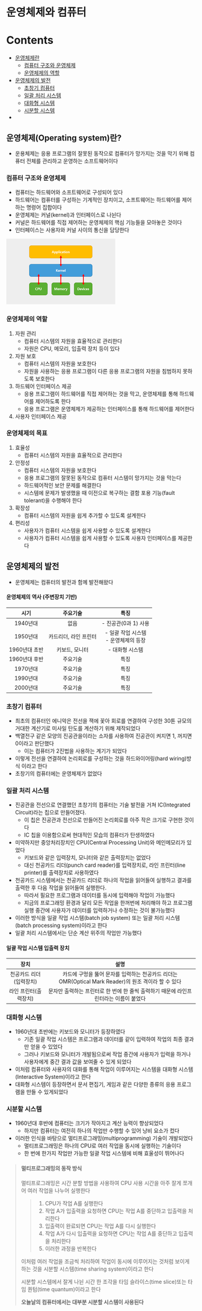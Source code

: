 # 운영체제와 컴퓨터

# Contents

- [운영체제란](#운영체제operating-system란)
    - [컴퓨터 구조와 운영체제](#컴퓨터-구조와-운영체제)
    - [운영체제의 역할](#운영체제의-역할)
- [운영체제의 발전](#운영체제의-발전)
    - [초창기 컴퓨터](#초창기-컴퓨터)
    - [일괄 처리 시스템](#일괄-처리-시스템)
    - [대화형 시스템](#대화형-시스템)
    - [시분할 시스템](#시분할-시스템)
- []()

## 운영체제(Operating system)란?

- 운용체제는 응용 프로그램의 잘못된 동작으로 컴퓨터가 망가지는 것을 막기 위해 컴퓨터 전체를 관리하고 운영하는 소프트웨어이다

### 컴퓨터 구조와 운영체제

- 컴퓨터는 하드웨어와 소프트웨어로 구성되어 있다
- 하드웨어는 컴퓨터를 구성하는 기계적인 장치이고, 소프트웨어는 하드웨어를 제어하는 명령어 집합이다
- 운영체제는 커널(kernel)과 인터페이스로 나뉜다
- 커널은 하드웨어를 직접 제어하는 운영체제의 핵심 기능들을 모아놓은 것이다
- 인터페이스는 사용자와 커널 사이의 통신을 담당한다

![컴퓨터의 구조](images/operating-system-structure.png)

### 운영체제의 역할

1. 자원 관리
    - 컴퓨터 시스템의 자원을 효율적으로 관리한다
    - 자원은 CPU, 메모리, 입출력 장치 등이 있다
2. 자원 보호
    - 컴퓨터 시스템의 자원을 보호한다
    - 자원을 사용하는 응용 프로그램이 다른 응용 프로그램의 자원을 침범하지 못하도록 보호한다
3. 하드웨어 인터페이스 제공
    - 응용 프로그램이 하드웨어를 직접 제어하는 것을 막고, 운영체제를 통해 하드웨어를 제어하도록 한다
    - 응용 프로그램은 운영체제가 제공하는 인터페이스를 통해 하드웨어를 제어한다
4. 사용자 인터페이스 제공

### 운영체제의 목표

1. 효율성
    - 컴퓨터 시스템의 자원을 효율적으로 관리한다
2. 안정성
    - 컴퓨터 시스템의 자원을 보호한다
    - 응용 프로그램의 잘못된 동작으로 컴퓨터 시스템이 망가지는 것을 막는다
    - 하드웨어적인 보안 문제를 해결한다
    - 시스템에 문제가 발생했을 때 이전으로 복구하는 결함 포용 기능(fault tolerant)을 수행해야 한다
3. 확장성
    - 컴퓨터 시스템의 자원을 쉽게 추가할 수 있도록 설계한다
4. 편리성
    - 사용자가 컴퓨터 시스템을 쉽게 사용할 수 있도록 설계한다
    - 사용자가 컴퓨터 시스템을 쉽게 사용할 수 있도록 사용자 인터페이스를 제공한다

## 운영체제의 발전

- 운영체제는 컴퓨터의 발전과 함께 발전해왔다

#### 운영체제의 역사 (주변장치 기반)

|    시기     |     주요기술     |             특징              |
|:---------:|:------------:|:---------------------------:|
|  1940년대   |      없음      |       - 진공관(0과 1) 사용        |
|  1950년대   | 카드리더, 라인 프린터 | - 일괄 작업 시스템<br/> - 운영체제의 등장 |
| 1960년대 초반 |   키보드, 모니터   |          - 대화형 시스템          |
| 1960년대 후반 |     주요기술     |             특징              |
|  1970년대   |     주요기술     |             특징              |
|  1990년대   |     주요기술     |             특징              |
|  2000년대   |     주요기술     |             특징              |

### 초창기 컴퓨터

- 최초의 컴퓨터인 에니악은 전선을 잭에 꽃아 회로를 연결하여 구성한 30톤 규모의 거대한 계산기로 미사일 탄도를 계산하기 위해 제작되었다
- 백열전구 같은 모양의 진공관을이라는 소자를 사용하여 진공관이 켜지면 1, 꺼지면 0이라고 판단했다
    - 이는 컴퓨터가 2진법을 사용하는 계기가 되었다
- 이렇게 전선을 연결하여 논리회로를 구성하는 것을 하드와이어링(hard wiring)방식 이라고 한다
- 초창기의 컴퓨터에는 운영체제가 없었다

### 일괄 처리 시스템

- 진공관을 전선으로 연결했던 초창기의 컴퓨터는 기술 발전을 거쳐 IC(Integrated Circuit)라는 칩으로 만들어졌다.
    - 이 칩은 진공관과 전선으로 만들어진 논리회로를 아주 작은 크기로 구현한 것이다
    - IC 칩을 이용함으로써 현대적인 모습의 컴퓨터가 탄생하였다
- 미약하지만 중앙처리장치인 CPU(Central Processing Unit)와 메인메모리가 있었다
    - 키보드와 같은 입력장치, 모니터와 같은 출력장치는 없었다
    - 대신 천공카드 리더(punch card reader)를 입력장치로, 라인 프린터(line printer)를 출력장치로 사용하였다
- 천공카드 시스템에서는 천공카드 리더로 하나의 작업을 읽어들여 실행하고 결과를 출력한 후 다음 작업을 읽어들여 실행한다.
    - 따라서 필요한 프로그램과 데이터를 동시에 입력해야 작업이 가능했다
    - 지금의 프로그래밍 환경과 달리 모든 작업을 한꺼번에 처리해야 하고 프로그램 실행 중간에 사용자가 데이터를 입력하거나 수정하는 것이 불가능했다
- 이러한 방식을 일괄 작업 시스템(batch job system) 또는 일괄 처리 시스템(batch processing system)이라고 한다
- 일괄 처리 시스템에서는 단순 계산 위주의 작업만 가능했다

#### 일괄 작업 시스템 입출력 장치

|      장치       |                                  설명                                  |
|:-------------:|:--------------------------------------------------------------------:|
| 천공카드 리더(입력장치) | 카드에 구멍을 뚫어 문자를 입력하는 천공카드 리더는 OMR(Optical Mark Reader)의 원조 격이라 할 수 있다 |
| 라인 프린터(출력장치)  |           문자만 출력하는 프린터로 한 번에 한 줄씩 출력하기 때문에 라인프린터라는 이름이 붙었다           |

### 대화형 시스템

- 1960년대 초반에는 키보드와 모니터가 등장하였다
    - 기존 일괄 작업 시스템은 프로그램과 데이터를 같이 입력하여 작업의 최종 결과만 얻을 수 있었다
    - 그러나 키보드와 모니터가 개발됨으로써 작업 중간에 사용자가 입력을 하거나 사용자에게 중간 결과 값을 보여줄 수 있게 되었다
- 이처럼 컴퓨터와 사용자의 대화를 통해 작업이 이루어지는 시스템을 대화형 시스템(Interactive System)이라고 한다
- 대화형 시스템이 등장하면서 문서 편집기, 게임과 같은 다양한 종류의 응용 프로그램을 만들 수 있게되었다

### 시분할 시스템

- 1960년대 후반에 컴퓨터는 크기가 작아지고 계산 능력이 향상되었다
    - 하지만 컴퓨터는 여전히 하나의 작업만 수행할 수 있어 낭비 요소가 컸다
- 이러한 인식을 바탕으로 멀티프로그래밍(multiprogramming) 기술이 개발되었다
    - 멀티프로그래밍은 하나의 CPU로 여러 작업을 동시에 실행하는 기술이다
    - 한 번에 한가지 작업만 가능한 일괄 작업 시스템에 비해 효울성이 뛰어나다

> #### 멀티프로그래밍의 동작 방식
> 멀티프로그래밍은 시간 분할 방법을 사용하여 CPU 사용 시간을 아주 잘게 쪼개어 여러 작업을 나누어 실행한다
> 
>> 1. CPU가 작업 A를 실행한다
>> 2. 작업 A가 입출력을 요청하면 CPU는 작업 A를 중단하고 입출력을 처리한다
>> 3. 입출력이 완료되면 CPU는 작업 A를 다시 실행한다
>> 4. 작업 A가 다시 입출력을 요청하면 CPU는 작업 A를 중단하고 입출력을 처리한다
>> 5. 이러한 과정을 반복한다
>
> 이처럼 여러 작업을 조금씩 처리하여 작업이 동시에 이루어지는 것처럼 보이게 하는 것을 시분할 시스템(time sharing system)이라고 한다
> 
> 시분할 시스템에서 잘게 나뉜 시간 한 조각을 타임 슬라이스(time slice)또는 타임 퀀텀(time quantum)이라고 한다
> 
> **오늘날의 컴퓨터에서는 대부분 시분할 시스템이 사용된다**

